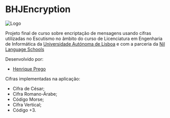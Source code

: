 # BHJEncryption

![Logo](https://i.imgur.com/WXAqdAe.png)

Projeto final de curso sobre encriptação de mensagens usando cifras utilizadas no Escutismo no âmbito do curso de Licenciatura em Engenharia de Informática da [Universidade Autónoma de Lisboa](https://autonoma.pt/) e com a parceria da [Nil Language Schools](https://www.nil.pt/web/)

Desenvolvido por:

- [Henrique Prego](https://github.com/mrhenry549)

Cifras implementadas na aplicação:

- Cifra de César;
- Cifra Romano-Árabe;
- Código Morse;
- Cifra Vertical;
- Código +3.
